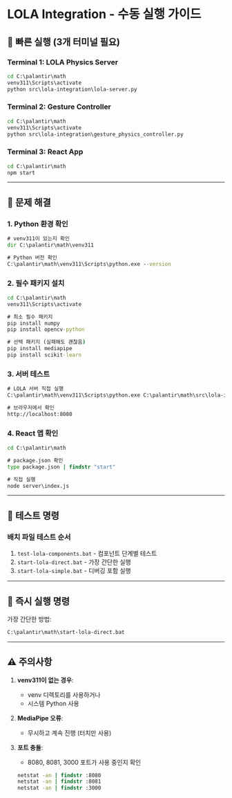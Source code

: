 # LOLA Integration - 수동 실행 가이드

## 🚀 빠른 실행 (3개 터미널 필요)

### Terminal 1: LOLA Physics Server
```cmd
cd C:\palantir\math
venv311\Scripts\activate
python src\lola-integration\lola-server.py
```

### Terminal 2: Gesture Controller
```cmd
cd C:\palantir\math
venv311\Scripts\activate
python src\lola-integration\gesture_physics_controller.py
```

### Terminal 3: React App
```cmd
cd C:\palantir\math
npm start
```

---

## 🔧 문제 해결

### 1. Python 환경 확인
```cmd
# venv311이 있는지 확인
dir C:\palantir\math\venv311

# Python 버전 확인
C:\palantir\math\venv311\Scripts\python.exe --version
```

### 2. 필수 패키지 설치
```cmd
cd C:\palantir\math
venv311\Scripts\activate

# 최소 필수 패키지
pip install numpy
pip install opencv-python

# 선택 패키지 (실패해도 괜찮음)
pip install mediapipe
pip install scikit-learn
```

### 3. 서버 테스트
```cmd
# LOLA 서버 직접 실행
C:\palantir\math\venv311\Scripts\python.exe C:\palantir\math\src\lola-integration\lola-server.py

# 브라우저에서 확인
http://localhost:8080
```

### 4. React 앱 확인
```cmd
cd C:\palantir\math

# package.json 확인
type package.json | findstr "start"

# 직접 실행
node server\index.js
```

---

## 📝 테스트 명령

### 배치 파일 테스트 순서
1. `test-lola-components.bat` - 컴포넌트 단계별 테스트
2. `start-lola-direct.bat` - 가장 간단한 실행
3. `start-lola-simple.bat` - 디버깅 포함 실행

---

## 🎯 즉시 실행 명령

가장 간단한 방법:
```cmd
C:\palantir\math\start-lola-direct.bat
```

---

## ⚠️ 주의사항

1. **venv311이 없는 경우**:
   - venv 디렉토리를 사용하거나
   - 시스템 Python 사용

2. **MediaPipe 오류**:
   - 무시하고 계속 진행 (터치만 사용)

3. **포트 충돌**:
   - 8080, 8081, 3000 포트가 사용 중인지 확인
   ```cmd
   netstat -an | findstr :8080
   netstat -an | findstr :8081
   netstat -an | findstr :3000
   ```